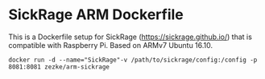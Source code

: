 # SickRage ARM Dockerfile

This is a Dockerfile setup for SickRage (https://sickrage.github.io/) that is compatible with Raspberry Pi. Based on ARMv7 Ubuntu 16.10.

```
docker run -d --name="SickRage"-v /path/to/sickrage/config:/config -p 8081:8081 zezke/arm-sickrage
```